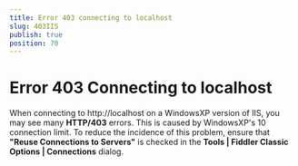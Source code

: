 ```yaml
---
title: Error 403 connecting to localhost
slug: 403IIS
publish: true
position: 70
---
```


# Error 403 Connecting to localhost

When connecting to http://localhost on a WindowsXP version of IIS, you may see many **HTTP/403** errors.  This is caused by WindowsXP's 10 connection limit.  To reduce the incidence of this problem, ensure that **"Reuse Connections to Servers"** is checked in the **Tools | Fiddler Classic Options | Connections** dialog.
